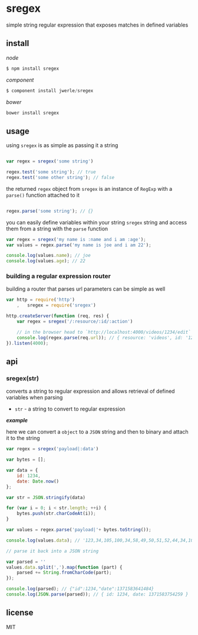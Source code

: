 sregex
====

simple string regular expression that exposes matches in defined variables

## install

*node*

```js
$ npm install sregex
```

*component*

```js
$ component install jwerle/sregex
```

*bower*

```js
bower install sregex
```


## usage

using `sregex` is as simple as passing it a string

```js

var regex = sregex('some string')

regex.test('some string'); // true
regex.test('some other string'); // false
```

the returned `regex` object from `sregex` is an instance of `RegExp` with a `parse()` function attached to it

```js

regex.parse('some string'); // {}
```

you can easily define variables within your string `sregex` string and access them from a string with the `parse` function

```js
var regex = sregex('my name is :name and i am :age');
var values = regex.parse('my name is joe and i am 22');

console.log(values.name); // joe
console.log(values.age); // 22
```

### building a regular expression router

building a router that parses url parameters can be simple as well

```js
var http = require('http')
	,	sregex = require('sregex')

http.createServer(function (req, res) {
	var regex = sregex('/:resource/:id/:action')

	// in the browser head to `http://localhost:4000/videos/1234/edit`
	console.log(regex.parse(req.url)); // { resource: 'videos', id: '1234', action: 'edit' }
}).listen(4000);
```

## api

### sregex(str)

converts a string to regular expression and allows retrieval of defined variables when parsing

* `str` - a string to convert to regular expression

***example***


here we can convert a `object` to a `JSON` string and then to binary and attach it to the string

```js
var regex = sregex('payload|:data')

var bytes = [];

var data = {
	id: 1234,
	date: Date.now()
};

var str = JSON.stringify(data)

for (var i = 0; i < str.length; ++i) {
	bytes.push(str.charCodeAt(i));
}

var values = regex.parse('payload|'+ bytes.toString());

console.log(values.data); // '123,34,105,100,34,58,49,50,51,52,44,34,100,97,116,101,34,58,49,51,55,49,53,56,51,52,51,53,52,52,48,125'

// parse it back into a JSON string

var parsed = ''
values.data.split(',').map(function (part) {
	parsed += String.fromCharCode(part);
});

console.log(parsed); // {"id":1234,"date":1371583641484}
console.log(JSON.parse(parsed)); // { id: 1234, date: 1371583754259 }
```

## license

MIT